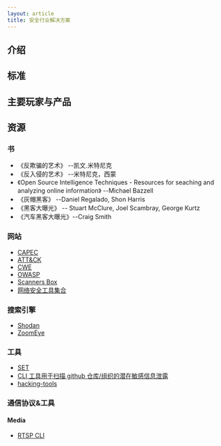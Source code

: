 ```yaml
---
layout: article
title: 安全行业解决方案
---
```


## 介绍

## 标准

## 主要玩家与产品

## 资源

### 书

- 《反欺骗的艺术》 --凯文.米特尼克
- 《反入侵的艺术》 --米特尼克，西蒙
- 《Open Source Intelligence Techniques - Resources for seaching and analyzing online information》 --Michael Bazzell
- 《灰帽黑客》 --Daniel Regalado, Shon Harris
- 《黑客大曝光》 -- Stuart McClure, Joel Scambray, George Kurtz
- 《汽车黑客大曝光》--Craig Smith

### 网站

- [CAPEC](https://capec.mitre.org)
- [ATT&CK](https://attack.mitre.org/)
- [CWE](https://cwe.mitre.org/)
- [OWASP](http://www.owasp.org.cn/)
- [Scanners Box](https://github.com/We5ter/Scanners-Box)
- [网络安全工具集合](https://www.cnblogs.com/skyus/p/8672689.html)

### 搜索引擎

- [Shodan](https://www.shodan.io/)
- [ZoomEye](https://www.zoomeye.org/)

### 工具

- [SET](https://github.com/trustedsec/social-engineer-toolkit)
- [CLI 工具用于扫描 github 仓库/组织的潜在敏感信息泄露](https://github.com/techgaun/github-dorks)
- [hacking-tools](https://www.concise-courses.com/hacking-tools/)

### 通信协议&工具

#### Media

- [RTSP CLI](http://www.live555.com/openRTSP/)

